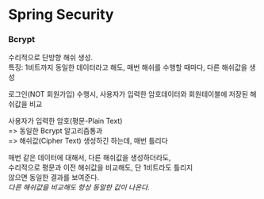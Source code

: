 # Spring Security

### Bcrypt
수리적으로 단방향 해쉬 생성.     
특징: 1비트까지 동일한 데이터라고 해도, 매번 해쉬를 수행할 때마다, 다른 해쉬값을 생성  
  
로그인(NOT 회원가입) 수행시, 사용자가 입력한 암호데이터와
회원테이블에 저장된 해쉬값을 비교
  
사용자가 입력한 암호(평문-Plain Text)   
=> 동일한 Bcrypt 알고리즘통과  
=> 해쉬값(Cipher Text) 생성하긴 하는데, 매번 틀리다
  
매번 같은 데이터에 대해서, 다른 해쉬값을 생성하더라도,  
수리적으로 평문과 이전 해쉬값을 비교해도, 단 1비트라도 틀리지  
않으면 동일한 결과를 보여준다.  
_다른 해쉬값을 비교해도 항상 동알한 값이 나온다._
